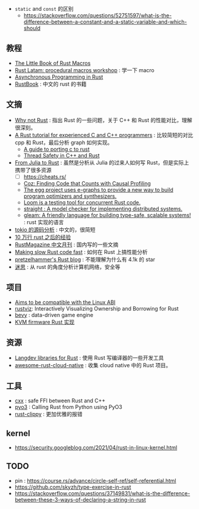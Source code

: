 - `static` and `const` 的区别
  - https://stackoverflow.com/questions/52751597/what-is-the-difference-between-a-constant-and-a-static-variable-and-which-should

## 教程
- [The Little Book of Rust Macros](https://danielkeep.github.io/tlborm/book/README.html)
- [Rust Latam: procedural macros workshop](https://github.com/dtolnay/proc-macro-workshop) : 学一下 macro
- [Asynchronous Programming in Rust](https://github.com/rust-lang/async-book)
- [RustBook](https://github.com/QMHTMY/RustBook) : 中文的 rust 的书籍

## 文摘
- [Why not Rust](https://matklad.github.io//2020/09/20/why-not-rust.html) : 指出 Rust 的一些问题，关于 C++ 和 Rust 的性能对比，理解很深刻。
- [A Rust tutorial for experienced C and C++ programmers](https://github.com/nrc/r4cppp) : 比较简短的对比 cpp 和 Rust，最后分析 graph 如何实现。
  - [A guide to porting c to rust](https://locka99.gitbooks.io/a-guide-to-porting-c-to-rust/content/)
  - [Thread Safety in C++ and Rust](https://blog.reverberate.org/2021/12/18/thread-safety-cpp-rust.html)
- [From Julia to Rust](https://miguelraz.github.io/blog/juliatorust/) : 虽然是分析从 Julia 的过来人如何写 Rust，但是实际上携带了很多资源
  - [ ] https://cheats.rs/
  - [Coz: Finding Code that Counts with Causal Profiling](https://github.com/plasma-umass/coz)
  - [The egg project uses e-graphs to provide a new way to build program optimizers and synthesizers.](https://egraphs-good.github.io/)
  - [Loom is a testing tool for concurrent Rust code.](https://github.com/tokio-rs/loom)
  - [straight : A model checker for implementing distributed systems.](https://github.com/stateright/stateright)
  - [gleam: A friendly language for building type-safe, scalable systems!](https://github.com/gleam-lang/gleam) : rust 实现的语言
- [tokio 的源码分析](https://tony612.github.io/tokio-internals/01.html) : 中文的，很简短
- [10 万行 rust 之后的经验](https://matklad.github.io/2021/09/05/Rust100k.html)
- [RustMagazine 中文月刊](https://rustmagazine.github.io/rust_magazine_2021/chapter_12/toc.html) : 国内写的一些文摘
- [Making slow Rust code fast](https://patrickfreed.github.io/rust/2021/10/15/making-slow-rust-code-fast.html#viewing-criterions-html-report) : 如何在 Rust 上搞性能分析
- [pretzelhammer's Rust blog](https://github.com/pretzelhammer/rust-blog) : 不能理解为什么有 4.1k 的 star
- [迷思](https://zhuanlan.zhihu.com/prattle) : 从 rust 的角度分析计算机网络，安全等

## 项目
- [Aims to be compatible with the Linux ABI](https://github.com/nuta/kerla)
- [rustviz](https://github.com/rustviz/rustviz): Interactively Visualizing Ownership and Borrowing for Rust
- [bevy](https://github.com/bevyengine/bevy) : data-driven game engine
- [KVM firmware Rust 实现](https://news.ycombinator.com/item?id=19883626)

## 资源
- [Langdev libraries for Rust](https://github.com/Kixiron/rust-langdev) : 使用 Rust 写编译器的一些开发工具
- [awesome-rust-cloud-native](https://github.com/awesome-rust-cloud-native/awesome-rust-cloud-native) : 收集 cloud native 中的 Rust 项目。

## 工具
- [cxx](https://github.com/dtolnay/cxx) : safe FFI between Rust and C++
- [pyo3](https://github.com/PyO3/pyo3) : Calling Rust from Python using PyO3
- [rust-clippy](https://github.com/rust-lang/rust-clippy) : 更加优雅的报错

## kernel
- https://security.googleblog.com/2021/04/rust-in-linux-kernel.html

## TODO
- pin : https://course.rs/advance/circle-self-ref/self-referential.html
- https://github.com/skyzh/type-exercise-in-rust
- https://stackoverflow.com/questions/37149831/what-is-the-difference-between-these-3-ways-of-declaring-a-string-in-rust

